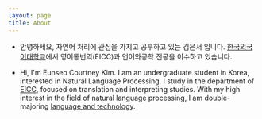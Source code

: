 ```yaml
---
layout: page
title: About
---
```


  * 안녕하세요, 자연어 처리에 관심을 가지고 공부하고 있는 김은서 입니다.
  [한국외국어대학교](http://http://www.hufs.ac.kr/)에서 영어통번역(EICC)과 언어와공학 전공을 이수하고 있습니다.
  
  * Hi, I'm Eunseo Courtney Kim. 
  I am an undergraduate student in Korea, interested in Natural Language Processing. 
  I study in the department of [EICC](http://eicc.hufs.ac.kr/), focused on translation and interpreting studies. 
  With my high interest in the field of natural language processing, I am double-majoring [language and technology](http://hufseng.hufs.ac.kr/).
